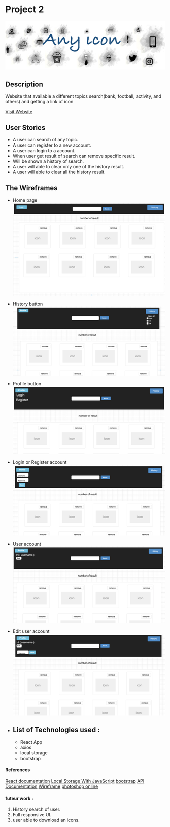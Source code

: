 # Project 2  

![Project 2](/logo.png)

## Description  

Website that available a different topics search(bank, football, activity, and others) and getting a link of icon 

[Visit Website](https://ralabdulwahab98.github.io/project2/)

<!-- **Note: !** -->


## User Stories

* A user can search of any topic. 
* A user can register to a new account.
* A user can login to a account.
* When user get result of search can remove specific result.
* Will be shown a history of search.
* A user will able to clear only one of the history result.
* A user will able to clear all the history result.

## The Wireframes
- Home page 
![wireframes](/home.png)

- History  button
![wireframes](/history.png)

- Profile  button
![wireframes](/Profile.png)

- Login or Register account  
![wireframes](/account.png)

- User account  
![wireframes](/user-account.png)

- Edit user account  
![wireframes](/save.png)

- List of Technologies used :
  - 
  - React App
  - axios
  - local storage
  - bootstrap


#### References

[React documentation](https://reactjs.org/)
[Local Storage With JavaScript](https://medium.com/better-programming/how-to-use-local-storage-with-javascript-9598834c8b72)
[bootstrap](https://getbootstrap.com/docs/4.4/components/carousel/)
[API Documentation](https://www.iconfinder.com/account/applications)
[Wireframe](https://www.draw.io/)
[photoshop online](https://www.photopea.com/)

#### futeur work :
 1. History search of user.
 2. Full responsive UI. 
 3. user able to download an icons.


<!-- 
### `npm run build` fails to minify

This section has moved here: https://facebook.github.io/create-react-app/docs/troubleshooting#npm-run-build-fails-to-minify -->
